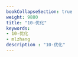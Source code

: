 ```yaml
---
bookCollapseSection: true
weight: 9880
title: "10-优化"
keywords:
- 10-优化
- mlzhang
description : "10-优化"
---
```

